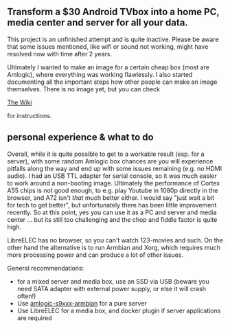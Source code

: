 ## Transform a $30 Android TVbox into a home PC, media center and server for all your data.

This project is an unfinished attempt and is quite inactive. Please be aware that some issues mentioned, like wifi or sound not working, might have resolved now with time after 2 years.

Ultimately I wanted to make an image for a certain cheap box (most are Amlogic), where everything was working flawlessly. I also started documenting all the important steps how other people can make an image themselves.  There is no image yet, but you can check 

[The Wiki](https://github.com/ballerburg9005/android-tvbox-2-linux-pc-and-server/wiki) 

for instructions.

## personal experience & what to do

Overall, while it is quite possible to get to a workable result (esp. for a server), with some random Amlogic box chances are you will experience pitfalls along the way and end up with some issues remaining (e.g. no HDMI audio). I had an USB TTL adapter for serial console, so it was much easier to work around a non-booting image. Ultimately the performance of Cortex A55 chips is not good enough, to e.g. play Youtube in 1080p directly in the browser, and A72 isn't *that* much better either. I would say "just wait a bit for tech to get better", but unfortunately there has been little improvement recently. So at this point, yes you can use it as a PC and server and media center ... but its still too challenging and the chop and fiddle factor is quite high.

LibreELEC has no browser, so you can't watch 123-movies and such. On the other hand the alternative is to run Armbian and Xorg, which requires much more processing power and can produce a lot of other issues.

General recommendations:

* for a mixed server and media box, use an SSD via USB (beware you need SATA adapter with external power supply, or else it will crash often!)
* Use [amlogic-s9xxx-armbian](https://github.com/ophub/amlogic-s9xxx-armbian) for a pure server
* Use LibreELEC for a media box, and docker plugin if server applications are required
